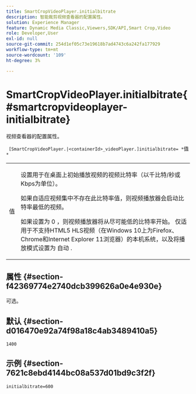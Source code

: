 ```yaml
---
title: SmartCropVideoPlayer.initialbitrate
description: 智能裁剪视频查看器的配置属性。
solution: Experience Manager
feature: Dynamic Media Classic,Viewers,SDK/API,Smart Crop,Video
role: Developer,User
exl-id: null
source-git-commit: 254d1ef05c73e19618b7ad4743c6a242fa177929
workflow-type: tm+mt
source-wordcount: '109'
ht-degree: 3%

---
```


# SmartCropVideoPlayer.initialbitrate{#smartcropvideoplayer-initialbitrate}

视频查看器的配置属性。

` [SmartCropVideoPlayer.|<containerId>_videoPlayer.]initialbitrate= *`值`*`

<table id="table_C616483932C2482CA9794DDD7313FD7C"> 
 <tbody> 
  <tr> 
   <td colname="col1"> <p> <span class="codeph"> 值 </span> </p> </td> 
   <td colname="col2"> <p>设置用于在桌面上初始播放视频的视频比特率（以千比特/秒或Kbps为单位）。 </p> <p>如果自适应视频集中不存在此比特率值，则视频播放器会启动比特率最低的视频。 </p> <p>如果设置为 <span class="codeph"> 0 </span>，则视频播放器将从尽可能低的比特率开始。 仅适用于不支持HTML5 HLS视频（在Windows 10上为Firefox、Chrome和Internet Explorer 11浏览器）的本机系统，以及将播放模式设置为 <span class="codeph"> 自动 </span>. </p> </td> 
  </tr> 
 </tbody> 
</table>

## 属性 {#section-f42369774e2740dcb399626a0e4e930e}

可选。

## 默认 {#section-d016470e92a74f98a18c4ab3489410a5}

`1400`

## 示例 {#section-7621c8ebd4144bc08a537d01bd9c3f2f}

```
initialbitrate=600
```
